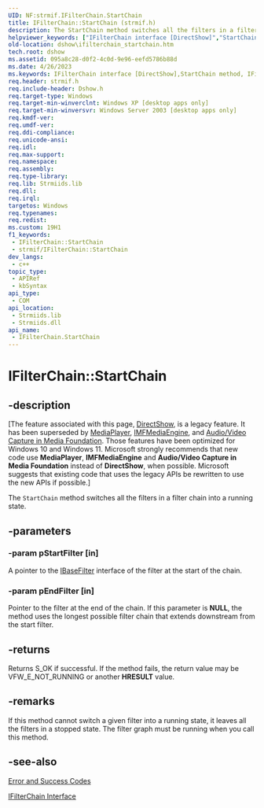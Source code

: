 ```yaml
---
UID: NF:strmif.IFilterChain.StartChain
title: IFilterChain::StartChain (strmif.h)
description: The StartChain method switches all the filters in a filter chain into a running state.
helpviewer_keywords: ["IFilterChain interface [DirectShow]","StartChain method","IFilterChain.StartChain","IFilterChain::StartChain","IFilterChainStartChain","StartChain","StartChain method [DirectShow]","StartChain method [DirectShow]","IFilterChain interface","dshow.ifilterchain_startchain","strmif/IFilterChain::StartChain"]
old-location: dshow\ifilterchain_startchain.htm
tech.root: dshow
ms.assetid: 095a8c28-d0f2-4c0d-9e96-eefd5786b88d
ms.date: 4/26/2023
ms.keywords: IFilterChain interface [DirectShow],StartChain method, IFilterChain.StartChain, IFilterChain::StartChain, IFilterChainStartChain, StartChain, StartChain method [DirectShow], StartChain method [DirectShow],IFilterChain interface, dshow.ifilterchain_startchain, strmif/IFilterChain::StartChain
req.header: strmif.h
req.include-header: Dshow.h
req.target-type: Windows
req.target-min-winverclnt: Windows XP [desktop apps only]
req.target-min-winversvr: Windows Server 2003 [desktop apps only]
req.kmdf-ver: 
req.umdf-ver: 
req.ddi-compliance: 
req.unicode-ansi: 
req.idl: 
req.max-support: 
req.namespace: 
req.assembly: 
req.type-library: 
req.lib: Strmiids.lib
req.dll: 
req.irql: 
targetos: Windows
req.typenames: 
req.redist: 
ms.custom: 19H1
f1_keywords:
 - IFilterChain::StartChain
 - strmif/IFilterChain::StartChain
dev_langs:
 - c++
topic_type:
 - APIRef
 - kbSyntax
api_type:
 - COM
api_location:
 - Strmiids.lib
 - Strmiids.dll
api_name:
 - IFilterChain.StartChain
---
```


# IFilterChain::StartChain


## -description

\[The feature associated with this page, [DirectShow](/windows/win32/directshow/directshow), is a legacy feature. It has been superseded by [MediaPlayer](/uwp/api/Windows.Media.Playback.MediaPlayer), [IMFMediaEngine](/windows/win32/api/mfmediaengine/nn-mfmediaengine-imfmediaengine), and [Audio/Video Capture in Media Foundation](windows/win32/medfound/audio-video-capture-in-media-foundation). Those features have been optimized for Windows 10 and Windows 11. Microsoft strongly recommends that new code use **MediaPlayer**, **IMFMediaEngine** and **Audio/Video Capture in Media Foundation** instead of **DirectShow**, when possible. Microsoft suggests that existing code that uses the legacy APIs be rewritten to use the new APIs if possible.\]

The <code>StartChain</code> method switches all the filters in a filter chain into a running state.

## -parameters

### -param pStartFilter [in]

A pointer to the <a href="/windows/desktop/api/strmif/nn-strmif-ibasefilter">IBaseFilter</a> interface of the filter at the start of the chain.

### -param pEndFilter [in]

Pointer to the filter at the end of the chain. If this parameter is <b>NULL</b>, the method uses the longest possible filter chain that extends downstream from the start filter.

## -returns

Returns S_OK if successful. If the method fails, the return value may be VFW_E_NOT_RUNNING or another <b>HRESULT</b> value.

## -remarks

If this method cannot switch a given filter into a running state, it leaves all the filters in a stopped state. The filter graph must be running when you call this method.

## -see-also

<a href="/windows/desktop/DirectShow/error-and-success-codes">Error and Success Codes</a>



<a href="/windows/desktop/api/strmif/nn-strmif-ifilterchain">IFilterChain Interface</a>